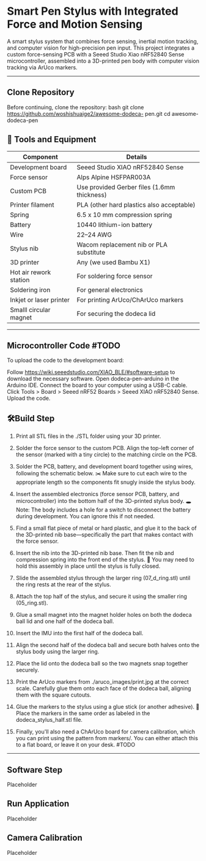 # Smart Pen Stylus with Integrated Force and Motion Sensing

A smart stylus system that combines force sensing, inertial motion tracking, and computer vision for high-precision pen input. This project integrates a custom force-sensing PCB with a Seeed Studio Xiao nRF52840 Sense microcontroller, assembled into a 3D-printed pen body with computer vision tracking via ArUco markers.

---
## Clone Repository
Before continuing, clone the repository:
bash git clone https://github.com/woshishuaige2/awesome-dodeca-
pen.git cd awesome-dodeca-pen

## 🔧 Tools and Equipment

| Component               | Details                                     |
| ----------------------- | ------------------------------------------- |
| Development board       | Seeed Studio XIAO nRF52840 Sense            |
| Force sensor            | Alps Alpine HSFPAR003A                      |
| Custom PCB              | Use provided Gerber files (1.6mm thickness) |
| Printer filament        | PLA (other hard plastics also acceptable)   |
| Spring                  | 6.5 x 10 mm compression spring              |
| Battery                 | 10440 lithium-ion battery                   |
| Wire                    | 22–24 AWG                                   |
| Stylus nib              | Wacom replacement nib or PLA substitute     |
| 3D printer              | Any (we used Bambu X1)                      |
| Hot air rework station  | For soldering force sensor                  |
| Soldering iron          | For general electronics                     |
| Inkjet or laser printer | For printing ArUco/ChArUco markers          |
| Smalll circular  magnet | For securing the dodeca lid                 | #TODO

---

## Microcontroller Code  #TODO
To upload the code to the development board:

Follow https://wiki.seeedstudio.com/XIAO_BLE/#software-setup to download the necessary software.
Open dodeca-pen-arduino in the Arduino IDE. 
Connect the board to your computer using a USB-C cable.
Click Tools > Board > Seeed nRF52 Boards > Seeed XIAO nRF52840 Sense.
Upload the code.

## 🛠️Build Step
1. Print all STL files in the ./STL folder using your 3D printer.

2. Solder the force sensor to the custom PCB. Align the top-left corner of the sensor (marked with a tiny circle) to the matching circle on the PCB.

3. Solder the PCB, battery, and development board together using wires, following the schematic below.
✂️ Make sure to cut each wire to the appropriate length so the components fit snugly inside the stylus body.

4. Insert the assembled electronics (force sensor PCB, battery, and microcontroller) into the bottom half of the 3D-printed stylus body.
🕳️ Note: The body includes a hole for a switch to disconnect the battery during development. You can ignore this if not needed.

5. Find a small flat piece of metal or hard plastic, and glue it to the back of the 3D-printed nib base—specifically the part that makes contact with the force sensor.

6. Insert the nib into the 3D-printed nib base. Then fit the nib and compression spring into the front end of the stylus.
🧷 You may need to hold this assembly in place until the stylus is fully closed.

7. Slide the assembled stylus through the larger ring (07_d_ring.stl) until the ring rests at the rear of the stylus.

8. Attach the top half of the stylus, and secure it using the smaller ring (05_ring.stl).

9. Glue a small magnet into the magnet holder holes on both the dodeca ball lid and one half of the dodeca ball.

10. Insert the IMU into the first half of the dodeca ball.

11. Align the second half of the dodeca ball and secure both halves onto the stylus body using the larger ring.

12. Place the lid onto the dodeca ball so the two magnets snap together securely.

13. Print the ArUco markers from ./aruco_images/print.jpg at the correct scale. Carefully glue them onto each face of the dodeca ball, aligning them with the square cutouts.

14. Glue the markers to the stylus using a glue stick (or another adhesive).
🧭 Place the markers in the same order as labeled in the dodeca_stylus_half.stl file.

15. Finally, you'll also need a ChArUco board for camera calibration, which you can print using the pattern from markers/. You can either attach this to a flat board, or leave it on your desk. #TODO
---

## Software Step
Placeholder

## Run Application
Placeholder

## Camera Calibration
Placeholder 